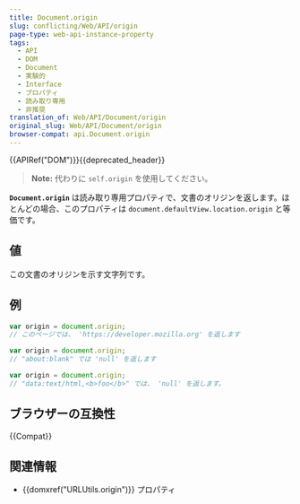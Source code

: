 ```yaml
---
title: Document.origin
slug: conflicting/Web/API/origin
page-type: web-api-instance-property
tags:
  - API
  - DOM
  - Document
  - 実験的
  - Interface
  - プロパティ
  - 読み取り専用
  - 非推奨
translation_of: Web/API/Document/origin
original_slug: Web/API/Document/origin
browser-compat: api.Document.origin
---
```


{{APIRef("DOM")}}{{deprecated_header}}

> **Note:** 代わりに `self.origin` を使用してください。

**`Document.origin`** は読み取り専用プロパティで、文書のオリジンを返します。ほとんどの場合、このプロパティは `document.defaultView.location.origin` と等価です。

## 値

この文書のオリジンを示す文字列です。

## 例

```js
var origin = document.origin;
// このページでは、 'https://developer.mozilla.org' を返します

var origin = document.origin;
// "about:blank" では 'null' を返します

var origin = document.origin;
// "data:text/html,<b>foo</b>" では、 'null' を返します。
```

## ブラウザーの互換性

{{Compat}}

## 関連情報

- {{domxref("URLUtils.origin")}} プロパティ
